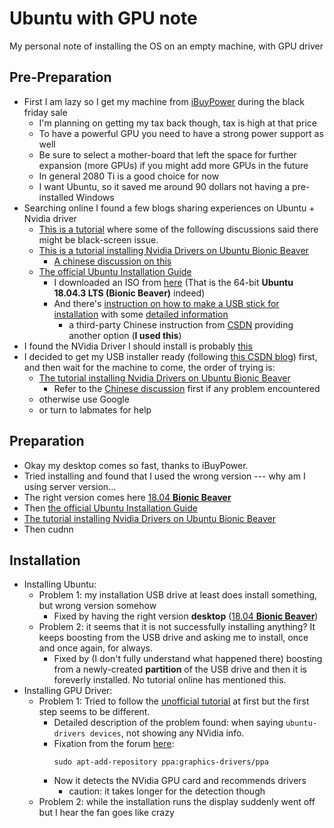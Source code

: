 # Ubuntu with GPU note
 My personal note of installing the OS on an empty machine, with GPU driver

## Pre-Preparation
* First I am lazy so I get my machine from [iBuyPower](https://www.ibuypower.com/Site/Computer/desktops) during the black friday sale
  * I'm planning on getting my tax back though, tax is high at that price
  * To have a powerful GPU you need to have a strong power support as well
  * Be sure to select a mother-board that left the space for further expansion (more GPUs) if you might add more GPUs in the future
  * In general 2080 Ti is a good choice for now
  * I want Ubuntu, so it saved me around 90 dollars not having a pre-installed Windows
* Searching online I found a few blogs sharing experiences on Ubuntu + Nvidia driver
  * [This is a tutorial](https://www.pugetsystems.com/labs/hpc/The-Best-Way-To-Install-Ubuntu-18-04-with-NVIDIA-Drivers-and-any-Desktop-Flavor-1178/) where some of the following discussions said there might be black-screen issue.
  * [This is a tutorial installing Nvidia Drivers on Ubuntu Bionic Beaver](https://linuxconfig.org/how-to-install-the-nvidia-drivers-on-ubuntu-18-04-bionic-beaver-linux)
    * [A chinese discussion on this](https://blog.csdn.net/tjuyanming/article/details/80862290)
  * [The official Ubuntu Installation Guide](https://help.ubuntu.com/community/GraphicalInstall)
    * I downloaded an ISO from [here](http://cdimage.ubuntu.com/releases/18.04.3/release/?_ga=2.134170190.1104284630.1574932620-706300109.1574932620) (That is the 64-bit **Ubuntu 18.04.3 LTS (Bionic Beaver)** indeed)
    * And there's [instruction on how to make a USB stick for installation](https://help.ubuntu.com/community/Installation/FromUSBStick) with some [detailed information](https://ubuntuforums.org/showthread.php?t=2230389)
      * a third-party Chinese instruction from [CSDN](https://blog.csdn.net/Allyli0022/article/details/81674504) providing another option (**I used this**)
* I found the NVidia Driver I should install is probably [this](https://www.nvidia.com/download/driverResults.aspx/154997/en-us)
* I decided to get my USB installer ready (following [this CSDN blog]((https://blog.csdn.net/Allyli0022/article/details/81674504))) first, and then wait for the machine to come, the order of trying is:
  * [The tutorial installing Nvidia Drivers on Ubuntu Bionic Beaver](https://linuxconfig.org/how-to-install-the-nvidia-drivers-on-ubuntu-18-04-bionic-beaver-linux)
    * Refer to the [Chinese discussion](https://blog.csdn.net/tjuyanming/article/details/80862290) first if any problem encountered
  * otherwise use Google
  * or turn to labmates for help

## Preparation
* Okay my desktop comes so fast, thanks to iBuyPower.
* Tried installing and found that I used the wrong version --- why am I using server version...
* The right version comes here [18.04 **Bionic Beaver**](http://releases.ubuntu.com/18.04/)
* Then [the official Ubuntu Installation Guide](https://help.ubuntu.com/community/GraphicalInstall)
* [The tutorial installing Nvidia Drivers on Ubuntu Bionic Beaver](https://linuxconfig.org/how-to-install-the-nvidia-drivers-on-ubuntu-18-04-bionic-beaver-linux)
* Then cudnn

## Installation
* Installing Ubuntu:
  * Problem 1: my installation USB drive at least does install something, but wrong version somehow
    * Fixed by having the right version **desktop** ([18.04 **Bionic Beaver**](http://releases.ubuntu.com/18.04/))
  * Problem 2: it seems that it is not successfully installing anything? It keeps boosting from the USB drive and asking me to install, once and once again, for always.
    * Fixed by (I don't fully understand what happened there) boosting from a newly-created **partition** of the USB drive and then it is foreverly installed. No tutorial online has mentioned this.
* Installing GPU Driver:
  * Problem 1: Tried to follow the [unofficial tutorial](https://linuxconfig.org/how-to-install-the-nvidia-drivers-on-ubuntu-18-04-bionic-beaver-linux) at first but the first step seems to be different.
    * Detailed description of the problem found: when saying ```ubuntu-drivers devices```, not showing any NVidia info.
    * Fixation from the forum [here](https://forums.linuxmint.com/viewtopic.php?t=287206): 
        ```shell
        sudo apt-add-repository ppa:graphics-drivers/ppa
        ```
    * Now it detects the NVidia GPU card and recommends drivers
      * caution: it takes longer for the detection though
  * Problem 2: while the installation runs the display suddenly went off but I hear the fan goes like crazy





